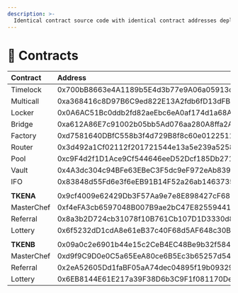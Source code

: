 ```yaml
---
description: >-
  Identical contract source code with identical contract addresses deployed on all chains
---
```


# 📑 Contracts

| **Contract** | Address | BSC | Heco | Polygon | Fantom |
| :--- | :--- | :---: | :---: | :---: | :---: |
| Timelock | 0x700bB8663e4A1189b5E4d3b77e9A06a05913dA7C | [view](https://bscscan.com/address/0x700bB8663e4A1189b5E4d3b77e9A06a05913dA7C#code) | [view](https://hecoinfo.com/address/0x700bB8663e4A1189b5E4d3b77e9A06a05913dA7C#code) | [view](https://polygonscan.com/address/0x700bB8663e4A1189b5E4d3b77e9A06a05913dA7C#code) | [view](https://ftmscan.com/address/0x700bB8663e4A1189b5E4d3b77e9A06a05913dA7C#code) |
| Multicall | 0xa368416c8D97B6C9ed822E13A2fdb6fD13dFBA15 | [view](https://bscscan.com/address/0xa368416c8D97B6C9ed822E13A2fdb6fD13dFBA15#code) | [view](https://hecoinfo.com/address/0xa368416c8D97B6C9ed822E13A2fdb6fD13dFBA15#code) | [view](https://polygonscan.com/address/0xa368416c8D97B6C9ed822E13A2fdb6fD13dFBA15#code) | [view](https://ftmscan.com/address/0xa368416c8D97B6C9ed822E13A2fdb6fD13dFBA15#code) |
| Locker | 0x0A6AC51Bc0ddb2fd82aeEbc6eA0af174d1a68AFd | [view](https://bscscan.com/address/0x0A6AC51Bc0ddb2fd82aeEbc6eA0af174d1a68AFd#code) | [view](https://hecoinfo.com/address/0x0A6AC51Bc0ddb2fd82aeEbc6eA0af174d1a68AFd#code) | [view](https://polygonscan.com/address/0x0A6AC51Bc0ddb2fd82aeEbc6eA0af174d1a68AFd#code) | [view](https://ftmscan.com/address/0x0A6AC51Bc0ddb2fd82aeEbc6eA0af174d1a68AFd#code) |
| Bridge | 0xa612A86E7c91002b05bb5Ad076aa280A8ffa2AF6 | [view](https://bscscan.com/address/0xa612A86E7c91002b05bb5Ad076aa280A8ffa2AF6#code) | [view](https://hecoinfo.com/address/0xa612A86E7c91002b05bb5Ad076aa280A8ffa2AF6#code) | [view](https://polygonscan.com/address/0xa612A86E7c91002b05bb5Ad076aa280A8ffa2AF6#code) | [view](https://ftmscan.com/address/0xa612A86E7c91002b05bb5Ad076aa280A8ffa2AF6#code) |
| Factory | 0xd7581640DBfC558b3f4d729B8f8c60e0122511F8 | [view](https://bscscan.com/address/0xd7581640DBfC558b3f4d729B8f8c60e0122511F8#code) | [view](https://hecoinfo.com/address/0xd7581640DBfC558b3f4d729B8f8c60e0122511F8#code) | [view](https://polygonscan.com/address/0xd7581640DBfC558b3f4d729B8f8c60e0122511F8#code) | [view](https://ftmscan.com/address/0xd7581640DBfC558b3f4d729B8f8c60e0122511F8#code) |
| Router | 0x3d492a1Cf02112f201721544e13a5e239a5258d9 | [view](https://bscscan.com/address/0x3d492a1Cf02112f201721544e13a5e239a5258d9#code) | [view](https://hecoinfo.com/address/0x3d492a1Cf02112f201721544e13a5e239a5258d9#code) | [view](https://polygonscan.com/address/0x3d492a1Cf02112f201721544e13a5e239a5258d9#code) | [view](https://ftmscan.com/address/0x3d492a1Cf02112f201721544e13a5e239a5258d9#code) |
| Pool | 0xc9F4d2f1D1Ace9Cf544646eeD52Dcf185Db2713c | [view](https://bscscan.com/address/0xc9F4d2f1D1Ace9Cf544646eeD52Dcf185Db2713c#code) | [view](https://hecoinfo.com/address/0xc9F4d2f1D1Ace9Cf544646eeD52Dcf185Db2713c#code) | [view](https://polygonscan.com/address/0xc9F4d2f1D1Ace9Cf544646eeD52Dcf185Db2713c#code) | [view](https://ftmscan.com/address/0xc9F4d2f1D1Ace9Cf544646eeD52Dcf185Db2713c#code) |
| Vault | 0x4A3dc304c94BFe63EBeC3F5dc9eF972eAb839397 | [view](https://bscscan.com/address/0x4A3dc304c94BFe63EBeC3F5dc9eF972eAb839397#code) | [view](https://hecoinfo.com/address/0x4A3dc304c94BFe63EBeC3F5dc9eF972eAb839397#code) | [view](https://polygonscan.com/address/0x4A3dc304c94BFe63EBeC3F5dc9eF972eAb839397#code) | [view](https://ftmscan.com/address/0x4A3dc304c94BFe63EBeC3F5dc9eF972eAb839397#code) |
| IFO | 0x83848d55Fd6e3f6eEB91B14F52a26ab1463735b0 | [view](https://bscscan.com/address/0x83848d55Fd6e3f6eEB91B14F52a26ab1463735b0#code) | [view](https://hecoinfo.com/address/0x83848d55Fd6e3f6eEB91B14F52a26ab1463735b0#code) | [view](https://polygonscan.com/address/0x83848d55Fd6e3f6eEB91B14F52a26ab1463735b0#code) | [view](https://ftmscan.com/address/0x83848d55Fd6e3f6eEB91B14F52a26ab1463735b0#code) |
|  |  |  |  |  |  |
| **TKENA** | 0x9cf4009e62429Db3F57Aa9e7e8E898427cF6865f | [view](https://bscscan.com/address/0x9cf4009e62429Db3F57Aa9e7e8E898427cF6865f#code) | [view](https://hecoinfo.com/address/0x9cf4009e62429Db3F57Aa9e7e8E898427cF6865f#code) | [view](https://polygonscan.com/address/0x9cf4009e62429Db3F57Aa9e7e8E898427cF6865f#code) | [view](https://ftmscan.com/address/0x9cf4009e62429Db3F57Aa9e7e8E898427cF6865f#code) |
| MasterChef | 0xf4eFA3cb6597048B007B9ae2bC47E82559441da9 | [view](https://bscscan.com/address/0xf4eFA3cb6597048B007B9ae2bC47E82559441da9#code) | [view](https://hecoinfo.com/address/0xf4eFA3cb6597048B007B9ae2bC47E82559441da9#code) | [view](https://polygonscan.com/address/0xf4eFA3cb6597048B007B9ae2bC47E82559441da9#code) | [view](https://ftmscan.com/address/0xf4eFA3cb6597048B007B9ae2bC47E82559441da9#code) |
| Referral | 0x8a3b2D724cb31078f10B761Cb107D1D3330d81cf | [view](https://bscscan.com/address/0x8a3b2D724cb31078f10B761Cb107D1D3330d81cf#code) | [view](https://hecoinfo.com/address/0x8a3b2D724cb31078f10B761Cb107D1D3330d81cf#code) | [view](https://polygonscan.com/address/0x8a3b2D724cb31078f10B761Cb107D1D3330d81cf#code) | [view](https://ftmscan.com/address/0x8a3b2D724cb31078f10B761Cb107D1D3330d81cf#code) |
| Lottery | 0x6f5232dD1cdA8e61eB37c40F68d5AF648c30B6f3 | [view](https://bscscan.com/address/0x6f5232dD1cdA8e61eB37c40F68d5AF648c30B6f3#code) | [view](https://hecoinfo.com/address/0x6f5232dD1cdA8e61eB37c40F68d5AF648c30B6f3#code) | [view](https://polygonscan.com/address/0x6f5232dD1cdA8e61eB37c40F68d5AF648c30B6f3#code) | [view](https://ftmscan.com/address/0x6f5232dD1cdA8e61eB37c40F68d5AF648c30B6f3#code) |
|  |  |  |  |  |  |
| **TKENB** | 0x09a0c2e6901b44e15c2CeB4EC48Be9b32f58496e | [view](https://bscscan.com/address/0x09a0c2e6901b44e15c2CeB4EC48Be9b32f58496e#code) | [view](https://hecoinfo.com/address/0x09a0c2e6901b44e15c2CeB4EC48Be9b32f58496e#code) | [view](https://polygonscan.com/address/0x09a0c2e6901b44e15c2CeB4EC48Be9b32f58496e#code) | [view](https://ftmscan.com/address/0x09a0c2e6901b44e15c2CeB4EC48Be9b32f58496e#code) |
| MasterChef | 0xd9f9C9D0e0C5a65EeA80ce6B5Ec3b65257d54034 | [view](https://bscscan.com/address/0xd9f9C9D0e0C5a65EeA80ce6B5Ec3b65257d54034#code) | [view](https://hecoinfo.com/address/0xd9f9C9D0e0C5a65EeA80ce6B5Ec3b65257d54034#code) | [view](https://polygonscan.com/address/0xd9f9C9D0e0C5a65EeA80ce6B5Ec3b65257d54034#code) | [view](https://ftmscan.com/address/0xd9f9C9D0e0C5a65EeA80ce6B5Ec3b65257d54034#code) |
| Referral | 0x2eA52605Dd1faBF05aA74dec04895f19b0932995 | [view](https://bscscan.com/address/0x2eA52605Dd1faBF05aA74dec04895f19b0932995#code) | [view](https://hecoinfo.com/address/0x2eA52605Dd1faBF05aA74dec04895f19b0932995#code) | [view](https://polygonscan.com/address/0x2eA52605Dd1faBF05aA74dec04895f19b0932995#code) | [view](https://ftmscan.com/address/0x2eA52605Dd1faBF05aA74dec04895f19b0932995#code) |
| Lottery | 0x6EB8144E61E217a39F38D6b3C9F1f081170De22B | [view](https://bscscan.com/address/0x6EB8144E61E217a39F38D6b3C9F1f081170De22B#code) | [view](https://hecoinfo.com/address/0x6EB8144E61E217a39F38D6b3C9F1f081170De22B#code) | [view](https://polygonscan.com/address/0x6EB8144E61E217a39F38D6b3C9F1f081170De22B#code) | [view](https://ftmscan.com/address/0x6EB8144E61E217a39F38D6b3C9F1f081170De22B#code) |

